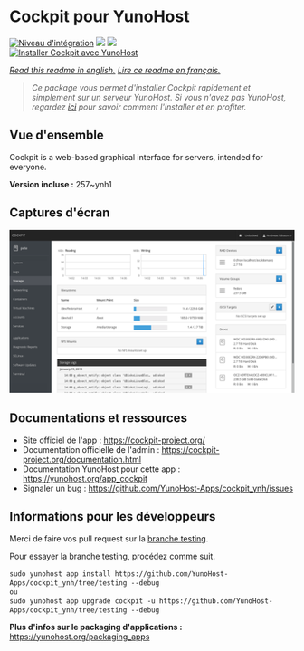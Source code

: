 # Cockpit pour YunoHost

[![Niveau d'intégration](https://dash.yunohost.org/integration/cockpit.svg)](https://dash.yunohost.org/appci/app/cockpit) ![](https://ci-apps.yunohost.org/ci/badges/cockpit.status.svg) ![](https://ci-apps.yunohost.org/ci/badges/cockpit.maintain.svg)  
[![Installer Cockpit avec YunoHost](https://install-app.yunohost.org/install-with-yunohost.svg)](https://install-app.yunohost.org/?app=cockpit)

*[Read this readme in english.](./README.md)*
*[Lire ce readme en français.](./README_fr.md)*

> *Ce package vous permet d'installer Cockpit rapidement et simplement sur un serveur YunoHost.
Si vous n'avez pas YunoHost, regardez [ici](https://yunohost.org/#/install) pour savoir comment l'installer et en profiter.*

## Vue d'ensemble

Cockpit is a web-based graphical interface for servers, intended for everyone.

**Version incluse :** 257~ynh1



## Captures d'écran

![](./doc/screenshots/screenshot-storage.png)

## Documentations et ressources

* Site officiel de l'app : https://cockpit-project.org/
* Documentation officielle de l'admin : https://cockpit-project.org/documentation.html
* Documentation YunoHost pour cette app : https://yunohost.org/app_cockpit
* Signaler un bug : https://github.com/YunoHost-Apps/cockpit_ynh/issues

## Informations pour les développeurs

Merci de faire vos pull request sur la [branche testing](https://github.com/YunoHost-Apps/cockpit_ynh/tree/testing).

Pour essayer la branche testing, procédez comme suit.
```
sudo yunohost app install https://github.com/YunoHost-Apps/cockpit_ynh/tree/testing --debug
ou
sudo yunohost app upgrade cockpit -u https://github.com/YunoHost-Apps/cockpit_ynh/tree/testing --debug
```

**Plus d'infos sur le packaging d'applications :** https://yunohost.org/packaging_apps
